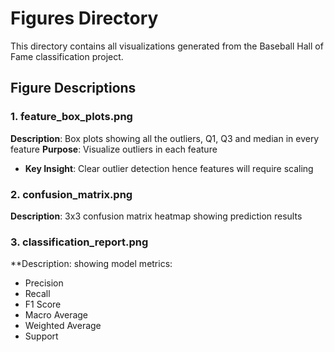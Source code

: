 # Figures Directory

This directory contains all visualizations generated from the Baseball Hall of Fame classification project.

## Figure Descriptions

### 1. feature_box_plots.png
**Description**: Box plots showing all the outliers, Q1, Q3 and median in every feature
**Purpose**: Visualize outliers in each feature
- **Key Insight**: Clear outlier detection hence features will require scaling

### 2. confusion_matrix.png
**Description**: 3x3 confusion matrix heatmap showing prediction results

### 3. classification_report.png 
**Description: showing model metrics:
- Precision
- Recall
- F1 Score
- Macro Average
- Weighted Average
- Support

